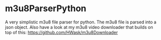 # m3u8ParserPython

A very simplistic m3u8 file parser for python. The m3u8 file is parsed into a json object.
Also have a look at my m3u8 video downloader that builds on top of this: https://github.com/HWask/m3u8Downloader
